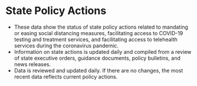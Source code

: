 # State Policy Actions
<ul>
<li>These data show the status of state policy actions related to mandating or easing social distancing measures, facilitating access to COVID-19 testing and treatment services, and facilitating access to telehealth services during the coronavirus pandemic.</li>
<li>Information on state actions is updated daily and compiled from a review of state executive orders, guidance documents, policy bulletins, and news releases.</li>
<li>Data is reviewed and updated daily. If there are no changes, the most recent data reflects current policy actions.</li>
</ul>
